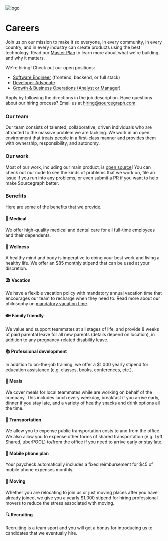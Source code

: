 ![logo](https://sourcegraph.com/.assets/img/sourcegraph-light-head-logo.svg)

# Careers

Join us on our mission to make it so everyone, in every community, in every country, and in every industry can create products using the best technology. Read our [Master Plan](https://about.sourcegraph.com/plan) to learn more about what we're building, and why it matters.

We're hiring! Check out our open positions:

- [Software Engineer](job-descriptions/software-engineer.md) (frontend, backend, or full stack)
- [Developer Advocate](job-descriptions/developer-advocate.md)
- [Growth & Business Operations (Analyst or Manager)](job-descriptions/growth-biz-ops.md)

Apply by following the directions in the job description. Have questions about our hiring process? Email us at hiring@sourcegraph.com.

### Our team

Our team consists of talented, collaborative, driven individuals who are attracted to the massive problem we are tackling. We work in an open environment that treats people in a first-class manner and provides them with ownership, responsibility, and autonomy.

### Our work

Most of our work, including our main product, is [open source](https://github.com/sourcegraph)! You can check out our code to see the kinds of problems that we work on, file an issue if you run into any problems, or even submit a PR if you want to help make Sourcegraph better.

### Benefits

Here are some of the benefits that we provide.

#### 🏥 Medical

We offer high-quality medical and dental care for all full-time employees and their dependents.

#### 🏃 Wellness

A healthy mind and body is imperative to doing your best work and living a healthy life. We offer an $85 monthly stipend that can be used at your discretion.

#### 🏖️ Vacation

We have a flexible vacation policy with mandatory annual vacation time that encourages our team to recharge when they need to. Read more about our philosophy on [mandatory vacation time](https://about.sourcegraph.com/blog/why-vacation-at-tech-companies-should-be-mandatory-better-code-happier-people).

#### 👪 Family friendly

We value and support teammates at all stages of life, and provide 8 weeks of paid parental leave for all new parents (details depend on location), in addition to any pregnancy-related disability leave.

#### 📚 Professional development

In addition to on-the-job training, we offer a $1,000 yearly stipend for education assistance (e.g. classes, books, conferences, etc.).

#### 🍲 Meals

We cover meals for local teammates while are working on behalf of the company. This includes lunch every weekday, breakfast if you arrive early, dinner if you stay late, and a variety of healthy snacks and drink options all the time.

#### 🚉 Transportation

We allow you to expense public transportation costs to and from the office. We also allow you to expense other forms of shared transportation (e.g. Lyft Shared, uberPOOL) to/from the office if you need to arrive early or stay late.

#### 📱 Mobile phone plan

Your paycheck automatically includes a fixed reimbursement for $45 of mobile phone expenses monthly.

#### 🚚 Moving

Whether you are relocating to join us or just moving places after you have already joined, we give you a yearly $1,000 stipend for hiring professional movers to reduce the stress associated with moving.

#### 🔍 Recruiting

Recruiting is a team sport and you will get a bonus for introducing us to candidates that we eventually hire.
